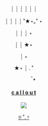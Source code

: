 <div align="center">
┊         ┊       ┊   ┊    ┊        ┊

┊         ┊       ┊   ┊   ˚★⋆｡˚  ⋆

┊         ┊       ┊   ⋆

┊         ┊       ★⋆

┊ ◦

★⋆       ┊ .  ˚

           ˚★
  
#### [c a l l o u t](https://docs.google.com/document/d/1PcBzv2e8AJJUPX3XM7ecv_fNJjUmS8P8kVxdqRMx0_w/edit?usp=sharing)
  
![](https://64.media.tumblr.com/7ac5bbd6781d1a8d218395c14401998a/81b5a1d52a571cd0-b9/s1280x1920/92cd6a7120265e43ac6426c78c35dd6301420792.gifv)






[୭ ˚. ᵎᵎ](https://www.tumblr.com/kiochisato)
